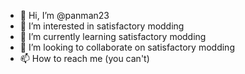 - 👋 Hi, I’m @panman23
- 👀 I’m interested in satisfactory modding
- 🌱 I’m currently learning satisfactory modding
- 💞️ I’m looking to collaborate on satisfactory modding
- 📫 How to reach me (you can't)

<!---
panman23/panman23 is a ✨ special ✨ repository because its `README.md` (this file) appears on your GitHub profile.
You can click the Preview link to take a look at your changes.
--->
